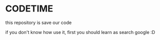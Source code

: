# CODETIME
this repository is save our code

if you don't know how use it, first you should learn as search google :D
